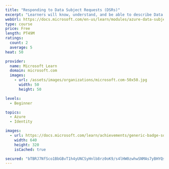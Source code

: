 ```yaml
---
title: "Responding to Data Subject Requests (DSRs)"
excerpt: "Learners will know, understand, and be able to describe Data Subject Requests (DSRs). They will also know how to manage DSRs on Azure and Microsoft 365."
webUrl: https://docs.microsoft.com/en-us/learn/modules/azure-data-subject-requests/
type: course
price: Free
length: PT49M
ratings:
  count: 2
  average: 5
heat: 50

provider:
  name: Microsoft Learn
  domain: microsoft.com
  images:
    - url: /assets/images/organizations/microsoft.com-50x50.jpg
      width: 50
      height: 50

levels:
  - Beginner

topics:
  - Azure
  - Identity

images:
  - url: https://docs.microsoft.com/learn/achievements/generic-badge-social.png
    width: 640
    height: 320
    isCached: true

secured: "bTBRJ7NfSco1BbGBvT1h4yUNCSyHnlb8rz0oK9/s4lHW0zwhwSNMAs7yBHYQsfmkW8DhyJRQTNv0vjns5X/jLm40XNsSxaH465Jv8p9ekhLOYcZEfVVKEbDZH2Cxd0nlqa40iqWWQDuwLJy59nr7c+ZUoyWtm/7f//oBqbeSRBh/dUUYszrp0+gIWeOAmbKTC7WqCxF2+wPPwFKeoDQmBIRE9kbh3ZBcwInxVa8II67nl09aDExW5Nw1L/R35GzyVGPNPzHK4RpZpycxHF+lPmavG33KaD/l42fKb5nnChrpy/JBEIrHHdqVcMN2gi/3m2TKDHtaLjk2LCMW0Zk4Zr2cAWLaABIkTXOc8vyC7DiBGtshJxRuacTE0gdw5T/GalDgPXZ0LiC0pCsopX9i4kt9I+BZAnKxhGSMKEhnJoY=;hWGs4M6kfPP4VuKxvl9ayw=="
---
```


